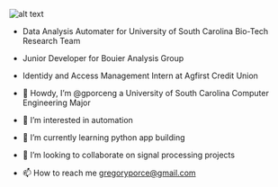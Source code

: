 ![alt text](https://media-exp1.licdn.com/dms/image/C4D03AQH-K8_9rHNzJQ/profile-displayphoto-shrink_200_200/0/1571678565535?e=1634774400&v=beta&t=LVNGEly0XoSbtktziCi5Iw198irY7jHt6cJOLDwenkUg)

- Data Analysis Automater for University of South Carolina Bio-Tech Research Team
- Junior Developer for Bouier Analysis Group
- Identidy and Access Management Intern at Agfirst Credit Union

- 👋 Howdy, I’m @gporceng a University of South Carolina Computer Engineering Major
- 👀 I’m interested in automation
- 🌱 I’m currently learning python app building
- 💞️ I’m looking to collaborate on signal processing projects
- 📫 How to reach me gregoryporce@gmail.com

